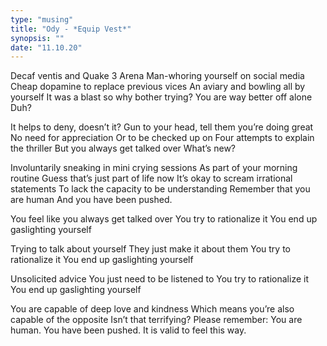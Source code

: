 ```yaml
---
type: "musing"
title: "Ody - *Equip Vest*"
synopsis: ""
date: "11.10.20"
---
```


Decaf ventis and Quake 3 Arena
Man-whoring yourself on social media
Cheap dopamine to replace previous vices 
An aviary and bowling all by yourself
It was a blast so why bother trying?
You are way better off alone
Duh?

It helps to deny, doesn’t it?
Gun to your head, tell them you’re doing great
No need for appreciation 
Or to be checked up on
Four attempts to explain the thriller
But you always get talked over
What’s new?

Involuntarily sneaking in mini crying sessions
As part of your morning routine
Guess that’s just part of life now
It’s okay to scream irrational statements
To lack the capacity to be understanding
Remember that you are human 
And you have been pushed.

You feel like you always get talked over
You try to rationalize it
You end up gaslighting yourself 

Trying to talk about yourself 
They just make it about them 
You try to rationalize it
You end up gaslighting yourself 

Unsolicited advice
You just need to be listened to
You try to rationalize it
You end up gaslighting yourself 

You are capable of deep love and kindness
Which means you’re also capable of the opposite 
Isn’t that terrifying?
Please remember:
You are human.
You have been pushed.
It is valid to feel this way.